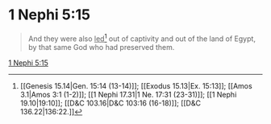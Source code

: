 # 1 Nephi 5:15

> And they were also <u>led</u>[^a] out of captivity and out of the land of Egypt, by that same God who had preserved them.

[1 Nephi 5:15](https://www.churchofjesuschrist.org/study/scriptures/bofm/1-ne/5?lang=eng&id=p15#p15)


[^a]: [[Genesis 15.14|Gen. 15:14 (13-14)]]; [[Exodus 15.13|Ex. 15:13]]; [[Amos 3.1|Amos 3:1 (1-2)]]; [[1 Nephi 17.31|1 Ne. 17:31 (23-31)]]; [[1 Nephi 19.10|19:10]]; [[D&C 103.16|D&C 103:16 (16-18)]]; [[D&C 136.22|136:22.]]
